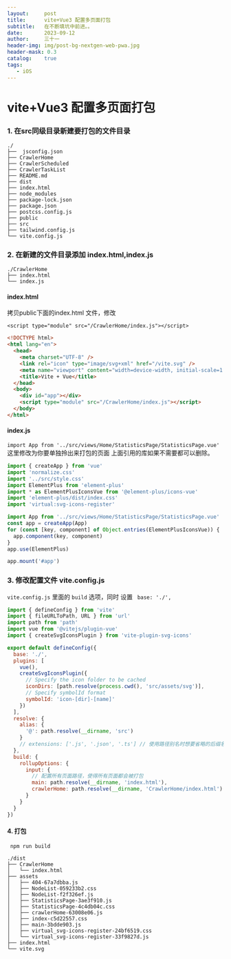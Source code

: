 ```yaml
---
layout:     post
title:      vite+Vue3 配置多页面打包
subtitle:   在不断填坑中前进。。
date:       2023-09-12
author:     三十一
header-img: img/post-bg-nextgen-web-pwa.jpg
header-mask: 0.3
catalog:    true
tags:
   - iOS
---
```


# vite+Vue3 配置多页面打包

### 1. 在src同级目录新建要打包的文件目录


```
./
├──  jsconfig.json
├── CrawlerHome
├── CrawlerScheduled
├── CrawlerTaskList
├── README.md
├── dist
├── index.html
├── node_modules
├── package-lock.json
├── package.json
├── postcss.config.js
├── public
├── src
├── tailwind.config.js
└── vite.config.js
```

### 2. 在新建的文件目录添加 index.html,index.js

```
./CrawlerHome
├── index.html
└── index.js
```


#### index.html
拷贝public下面的index.html 文件，修改

`<script type="module" src="/CrawlerHome/index.js"></script>`

```html
<!DOCTYPE html>
<html lang="en">
  <head>
    <meta charset="UTF-8" />
    <link rel="icon" type="image/svg+xml" href="/vite.svg" />
    <meta name="viewport" content="width=device-width, initial-scale=1.0" />
    <title>Vite + Vue</title>
  </head>
  <body>
    <div id="app"></div>
    <script type="module" src="/CrawlerHome/index.js"></script>
  </body>
</html>
```

#### index.js

`import App from '../src/views/Home/StatisticsPage/StatisticsPage.vue'`
这里修改为你要单独拎出来打包的页面
上面引用的库如果不需要都可以删除。

```js
import { createApp } from 'vue'
import 'normalize.css'
import '../src/style.css'
import ElementPlus from 'element-plus'
import * as ElementPlusIconsVue from '@element-plus/icons-vue'
import 'element-plus/dist/index.css'
import 'virtual:svg-icons-register'

import App from '../src/views/Home/StatisticsPage/StatisticsPage.vue'
const app = createApp(App)
for (const [key, component] of Object.entries(ElementPlusIconsVue)) {
  app.component(key, component)
}
app.use(ElementPlus)

app.mount('#app')

```

### 3. 修改配置文件 vite.config.js

`vite.config.js`  里面的 `build` 选项，同时 设置 ` base: './',`

```js
import { defineConfig } from 'vite'
import { fileURLToPath, URL } from 'url'
import path from 'path'
import vue from '@vitejs/plugin-vue'
import { createSvgIconsPlugin } from 'vite-plugin-svg-icons'

export default defineConfig({
  base: './',
  plugins: [
    vue(),
    createSvgIconsPlugin({
      // Specify the icon folder to be cached
      iconDirs: [path.resolve(process.cwd(), 'src/assets/svg')],
      // Specify symbolId format
      symbolId: 'icon-[dir]-[name]'
    })
  ],
  resolve: {
    alias: {
      '@': path.resolve(__dirname, 'src')
    }
    // extensions: ['.js', '.json', '.ts'] // 使用路径别名时想要省略的后缀名，可以自己 增减
  },
  build: {
    rollupOptions: {
      input: {
        // 配置所有页面路径，使得所有页面都会被打包
        main: path.resolve(__dirname, 'index.html'),
        crawlerHome: path.resolve(__dirname, 'CrawlerHome/index.html')
      }
    }
  }
})


```

#### 4. 打包

` npm run build`


```
./dist
├── CrawlerHome
│   └── index.html
├── assets
│   ├── 404-67a7dbba.js
│   ├── NodeList-059233b2.css
│   ├── NodeList-f2f326ef.js
│   ├── StatisticsPage-3ae3f910.js
│   ├── StatisticsPage-4c4db04c.css
│   ├── crawlerHome-63008e06.js
│   ├── index-c5d22557.css
│   ├── main-3bdde903.js
│   ├── virtual_svg-icons-register-24bf6519.css
│   └── virtual_svg-icons-register-33f9827d.js
├── index.html
└── vite.svg

```
